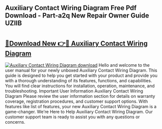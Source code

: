 ## Auxiliary Contact Wiring Diagram Free Pdf Download - Part-a2q New Repair Owner Guide UZlIB

# <h2><a href="http://dfsu7i.blite.top/?on=Auxiliary+Contact+Wiring+Diagram">🔗Download New 👉🔴 Auxiliary Contact Wiring Diagram</a></h2>

[![Auxiliary Contact Wiring Diagram download](https://i.imgur.com/lujVjoI.png)](http://dfsu7i.blite.top/?on=Auxiliary+Contact+Wiring+Diagram)
Hello and welcome to the user manual for your newly unboxed Auxiliary Contact Wiring Diagram. This guide is designed to help you get started with your product and provide you with a thorough understanding of its features, functions, and capabilities. You will find clear instructions for installation, operation, maintenance, and troubleshooting. Important User Information Auxiliary Contact Wiring Diagram Please review the user information section for details on warranty coverage, registration procedures, and customer support options. With features like list of features, your new Auxiliary Contact Wiring Diagram is a game-changer. We're Here to Help Auxiliary Contact Wiring Diagram. Our customer support team is ready to assist you with any questions or concerns.
